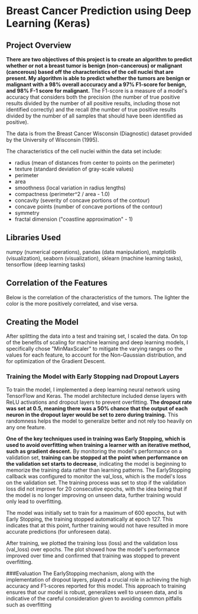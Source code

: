 # Breast Cancer Prediction using Deep Learning (Keras) 

## Project Overview
**There are two objectives of this project is to create an algorithm to predict whether or not a breast tumor is benign (non-cancerous) or malignant (cancerous) based off the characteristics of the cell nuclei that are present. My algorithm is able to predict whether the tumors are benign or malignant with a 98% overall acccuracy and a 97% F1-score for benign, and 98% F-1 score for malignant.** The F1-score is a measure of a model's accuracy that considers both the precision (the number of true positive results divided by the number of all positive results, including those not identified correctly) and the recall (the number of true positive results divided by the number of all samples that should have been identified as positive).

The data is from the Breast Cancer Wisconsin (Diagnostic) dataset provided by the University of Wisconsin (1995). 

The characteristics of the cell nuclei within the data set include:
- radius (mean of distances from center to points on the perimeter)
- texture (standard deviation of gray-scale values)
- perimeter
- area
- smoothness (local variation in radius lengths)
- compactness (perimeter^2 / area - 1.0)
- concavity (severity of concave portions of the contour)
- concave points (number of concave portions of the contour)
- symmetry
- fractal dimension ("coastline approximation" - 1)


## Libraries Used
numpy (numerical operations), pandas (data manipulation), matplotlib (visualization), seaborn (visualization), sklearn (machine learning tasks), tensorflow (deep learning tasks)

## Correlation of the Features
Below is the correlation of the characteristics of the tumors. The lighter the color is the more positively correlated, and vise versa.

## Creating the Model
After splitting the data into a test and training set, I scaled the data. On top of the benefits of scaling for machine learning and deep learning models, I specifically chose "MinMaxScaler" to mitigate the varying ranges oo the values for each feature, to account for the Non-Gaussian distribution, and for optimization of the Gradient Descent. 

### Training the Model with Early Stopping nad Dropout Layers
To train the model, I implemented a deep learning neural network using TensorFlow and Keras. The model architecture included dense layers with ReLU activations and dropout layers to prevent overfitting. **The dropout rate was set at 0.5, meaning there was a 50% chance that the output of each neuron in the dropout layer would be set to zero during training.** This randomness helps the model to generalize better and not rely too heavily on any one feature.

**One of the key techniques used in training was Early Stopping, which is used to avoid overfitting when training a learner with an iterative method, such as gradient descent.** By monitoring the model's performance on a validation set, **training can be stopped at the point when performance on the validation set starts to decrease**, indicating the model is beginning to memorize the training data rather than learning patterns. The EarlyStopping callback was configured to monitor the val_loss, which is the model's loss on the validation set. The training process was set to stop if the validation loss did not improve for 20 consecutive epochs, with the idea being that if the model is no longer improving on unseen data, further training would only lead to overfitting.

The model was initially set to train for a maximum of 600 epochs, but with Early Stopping, the training stopped automatically at epoch 127. This indicates that at this point, further training would not have resulted in more accurate predictions (for unforeseen data).

After training, we plotted the training loss (loss) and the validation loss (val_loss) over epochs. The plot showed how the model's performance improved over time and confirmed that training was stopped to prevent overfitting.



###Evaluation
The EarlyStopping mechanism, along with the implementation of dropout layers, played a crucial role in achieving the high accuracy and F1-scores reported for this model. This approach to training ensures that our model is robust, generalizes well to unseen data, and is indicative of the careful consideration given to avoiding common pitfalls such as overfitting
